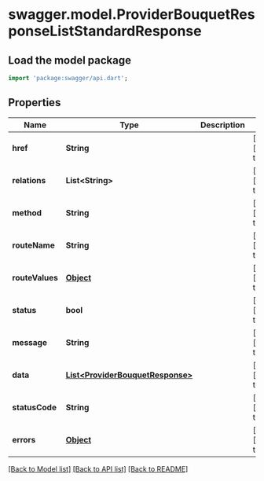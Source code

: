 # swagger.model.ProviderBouquetResponseListStandardResponse

## Load the model package
```dart
import 'package:swagger/api.dart';
```

## Properties
Name | Type | Description | Notes
------------ | ------------- | ------------- | -------------
**href** | **String** |  | [optional] [default to null]
**relations** | **List&lt;String&gt;** |  | [optional] [default to []]
**method** | **String** |  | [optional] [default to &quot;GET&quot;]
**routeName** | **String** |  | [optional] [default to null]
**routeValues** | [**Object**](Object.md) |  | [optional] [default to null]
**status** | **bool** |  | [optional] [default to null]
**message** | **String** |  | [optional] [default to null]
**data** | [**List&lt;ProviderBouquetResponse&gt;**](ProviderBouquetResponse.md) |  | [optional] [default to []]
**statusCode** | **String** |  | [optional] [default to null]
**errors** | [**Object**](Object.md) |  | [optional] [default to null]

[[Back to Model list]](../README.md#documentation-for-models) [[Back to API list]](../README.md#documentation-for-api-endpoints) [[Back to README]](../README.md)

